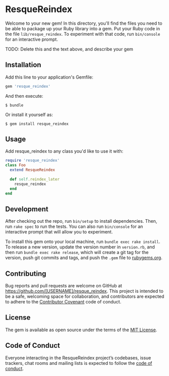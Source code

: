 # ResqueReindex

Welcome to your new gem! In this directory, you'll find the files you need to be able to package up your Ruby library into a gem. Put your Ruby code in the file `lib/resque_reindex`. To experiment with that code, run `bin/console` for an interactive prompt.

TODO: Delete this and the text above, and describe your gem

## Installation

Add this line to your application's Gemfile:

```ruby
gem 'resque_reindex'
```

And then execute:

    $ bundle

Or install it yourself as:

    $ gem install resque_reindex

## Usage

Add resque_reindex to any class you'd like to use it with:

```ruby
require 'resque_reindex'
class Foo
  extend ResqueReindex
  
  def self.reindex_later
    resque_reindex
  end
end
```


## Development

After checking out the repo, run `bin/setup` to install dependencies. Then, run `rake spec` to run the tests. You can also run `bin/console` for an interactive prompt that will allow you to experiment.

To install this gem onto your local machine, run `bundle exec rake install`. To release a new version, update the version number in `version.rb`, and then run `bundle exec rake release`, which will create a git tag for the version, push git commits and tags, and push the `.gem` file to [rubygems.org](https://rubygems.org).

## Contributing

Bug reports and pull requests are welcome on GitHub at https://github.com/[USERNAME]/resque_reindex. This project is intended to be a safe, welcoming space for collaboration, and contributors are expected to adhere to the [Contributor Covenant](http://contributor-covenant.org) code of conduct.

## License

The gem is available as open source under the terms of the [MIT License](https://opensource.org/licenses/MIT).

## Code of Conduct

Everyone interacting in the ResqueReindex project’s codebases, issue trackers, chat rooms and mailing lists is expected to follow the [code of conduct](https://github.com/[USERNAME]/resque_reindex/blob/master/CODE_OF_CONDUCT.md).
